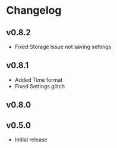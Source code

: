 # Changelog

## v0.8.2

- Fixed Storage Issue not saving settings

## v0.8.1

- Added Time format
- Fixed Settings glitch

## v0.8.0

## v0.5.0

- Initial release

